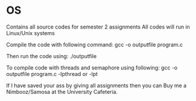 # OS
Contains all source codes for semester 2 assignments 
All codes will run in Linux/Unix systems

Compile the code with following command:
gcc -o outputfile program.c

Then run the code using:
./outputfile

To compile code with threads and semaphore using following:
gcc -o outputfile program.c -lpthread or -lpt

If I have saved your ass by giving all assignments then you can Buy me a Nimbooz/Samosa at the University Cafeteria.
